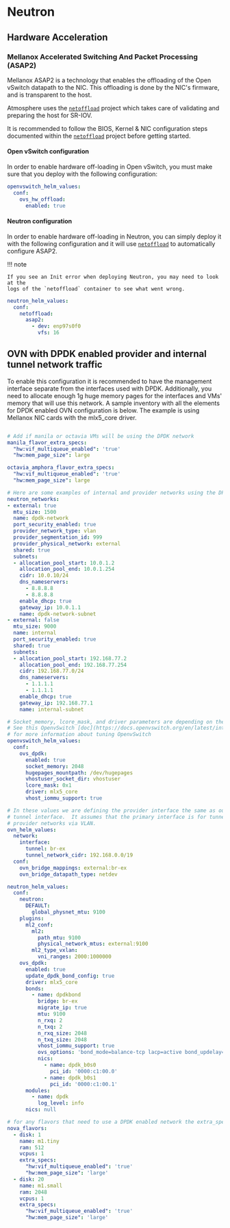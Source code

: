# Neutron

## Hardware Acceleration

### Mellanox Accelerated Switching And Packet Processing (ASAP2)

Mellanox ASAP2 is a technology that enables the offloading of the Open vSwitch
datapath to the NIC. This offloading is done by the NIC's firmware, and is
transparent to the host.

Atmosphere uses the [`netoffload`](https://github.com/vexxhost/netoffload)
project which takes care of validating and preparing the host for SR-IOV.

It is recommended to follow the BIOS, Kernel & NIC configuration steps documented
within the [`netoffload`](https://github.com/vexxhost/netoffload#bios-configuration)
project before getting started.

#### Open vSwitch configuration

In order to enable hardware off-loading in Open vSwitch, you must make sure that
you deploy with the following configuration:

```yaml
openvswitch_helm_values:
  conf:
    ovs_hw_offload:
      enabled: true
```

#### Neutron configuration

In order to enable hardware off-loading in Neutron, you can simply deploy it
with the following configuration and it will use
[`netoffload`](https://github.com/vexxhost/netoffload) to automatically
configure ASAP2.

!!! note

    If you see an Init error when deploying Neutron, you may need to look at the
    logs of the `netoffload` container to see what went wrong.

```yaml
neutron_helm_values:
  conf:
    netoffload:
      asap2:
        - dev: enp97s0f0
          vfs: 16
```

## OVN with DPDK enabled provider and internal tunnel network traffic

To enable this configuration it is recommended to have the management interface separate
from the interfaces used with DPDK.  Additionally, you need to allocate enough 1g
huge memory pages for the interfaces and VMs' memory that will use this network. A
sample inventory with all the elements for DPDK enabled OVN configuration is below.
The example is using Mellanox NIC cards with the mlx5_core driver.

```yaml

# Add if manila or octavia VMs will be using the DPDK network
manila_flavor_extra_specs:
  "hw:vif_multiqueue_enabled": 'true'
  "hw:mem_page_size": large

octavia_amphora_flavor_extra_specs:
  "hw:vif_multiqueue_enabled": 'true'
  "hw:mem_page_size": large

# Here are some examples of internal and provider networks using the DPDK network
neutron_networks:
- external: true
  mtu_size: 1500
  name: dpdk-network
  port_security_enabled: true
  provider_network_type: vlan
  provider_segmentation_id: 999
  provider_physical_network: external
  shared: true
  subnets:
  - allocation_pool_start: 10.0.1.2
    allocation_pool_end: 10.0.1.254
    cidr: 10.0.10/24
    dns_nameservers:
      - 8.8.8.8
      - 8.8.8.8
    enable_dhcp: true
    gateway_ip: 10.0.1.1
    name: dpdk-network-subnet
- external: false
  mtu_size: 9000
  name: internal
  port_security_enabled: true
  shared: true
  subnets:
  - allocation_pool_start: 192.168.77.2
    allocation_pool_end: 192.168.77.254
    cidr: 192.168.77.0/24
    dns_nameservers:
      - 1.1.1.1
      - 1.1.1.1
    enable_dhcp: true
    gateway_ip: 192.168.77.1
    name: internal-subnet

# Socket_memory, lcore_mask, and driver parameters are depending on the environment
# See this OpenvSwitch [doc](https://docs.openvswitch.org/en/latest/intro/install/dpdk/#setup-ovs)
# for more information about tuning OpenvSwitch
openvswitch_helm_values:
  conf:
    ovs_dpdk:
      enabled: true
      socket_memory: 2048
      hugepages_mountpath: /dev/hugepages
      vhostuser_socket_dir: vhostuser
      lcore_mask: 0x1
      driver: mlx5_core
      vhost_iommu_support: true

# In these values we are defining the provider interface the same as our internal
# tunnel interface.  It assumes that the primary interface is for tunnel traffic and
# provider networks via VLAN.
ovn_helm_values:
  network:
    interface:
      tunnel: br-ex
      tunnel_network_cidr: 192.168.0.0/19
  conf:
    ovn_bridge_mappings: external:br-ex
    ovn_bridge_datapath_type: netdev

neutron_helm_values:
  conf:
    neutron:
      DEFAULT:
        global_physnet_mtu: 9100
    plugins:
      ml2_conf:
        ml2:
          path_mtu: 9100
          physical_network_mtus: external:9100
        ml2_type_vxlan:
          vni_ranges: 2000:1000000
    ovs_dpdk:
      enabled: true
      update_dpdk_bond_config: true
      driver: mlx5_core
      bonds:
        - name: dpdkbond
          bridge: br-ex
          migrate_ip: true
          mtu: 9100
          n_rxq: 2
          n_txq: 2
          n_rxq_size: 2048
          n_txq_size: 2048
          vhost_iommu_support: true
          ovs_options: 'bond_mode=balance-tcp lacp=active bond_updelay=10 bond_downdelay=10 other_config:lacp-time=fast'
          nics:
            - name: dpdk_b0s0
              pci_id: '0000:c1:00.0'
            - name: dpdk_b0s1
              pci_id: '0000:c1:00.1'
      modules:
        - name: dpdk
          log_level: info
      nics: null

# for any flavors that need to use a DPDK enabled network the extra_specs are require.
nova_flavors:
  - disk: 1
    name: m1.tiny
    ram: 512
    vcpus: 1
    extra_specs:
      "hw:vif_multiqueue_enabled": 'true'
      "hw:mem_page_size": 'large'
  - disk: 20
    name: m1.small
    ram: 2048
    vcpus: 1
    extra_specs:
      "hw:vif_multiqueue_enabled": 'true'
      "hw:mem_page_size": 'large'
```

